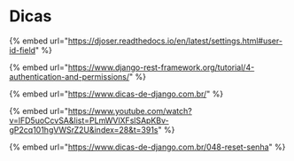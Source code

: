 # Dicas

{% embed url="https://djoser.readthedocs.io/en/latest/settings.html#user-id-field" %}

{% embed url="https://www.django-rest-framework.org/tutorial/4-authentication-and-permissions/" %}

{% embed url="https://www.dicas-de-django.com.br/" %}

{% embed url="https://www.youtube.com/watch?v=lFD5uoCcvSA&list=PLmWVlXFslSApKBv-gP2cq101hgVWSrZ2U&index=28&t=391s" %}

{% embed url="https://www.dicas-de-django.com.br/048-reset-senha" %}
